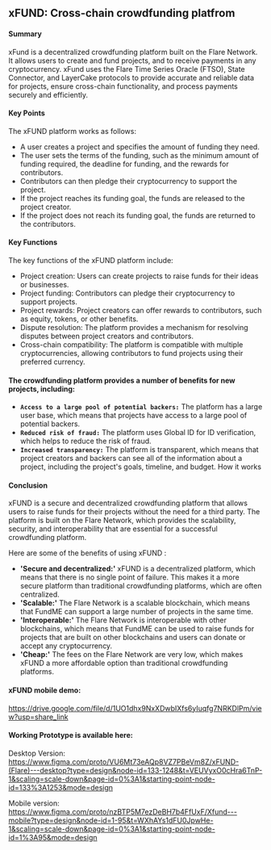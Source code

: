## xFUND: Cross-chain crowdfunding platfrom

#### Summary

xFund is a decentralized crowdfunding platform built on the Flare Network. It allows users to create and fund projects, and to receive payments in any cryptocurrency. xFund uses the Flare Time Series Oracle (FTSO), State Connector, and LayerCake protocols to provide accurate and reliable data for projects, ensure cross-chain functionality, and process payments securely and efficiently. 

#### Key Points

The xFUND platform works as follows:

- A user creates a project and specifies the amount of funding they need.
- The user sets the terms of the funding, such as the minimum amount of funding required, the deadline for funding, and the rewards for contributors.
- Contributors can then pledge their cryptocurrency to support the project.
- If the project reaches its funding goal, the funds are released to the project creator.
- If the project does not reach its funding goal, the funds are returned to the contributors.


#### Key Functions

The key functions of the xFUND platform include:

- Project creation: Users can create projects to raise funds for their ideas or businesses.
- Project funding: Contributors can pledge their cryptocurrency to support projects.
- Project rewards: Project creators can offer rewards to contributors, such as equity, tokens, or other benefits.
- Dispute resolution: The platform provides a mechanism for resolving disputes between project creators and contributors.
- Cross-chain compatibility: The platform is compatible with multiple cryptocurrencies, allowing contributors to fund projects using their preferred currency.

#### The crowdfunding platform provides a number of benefits for new projects, including:

- **`Access to a large pool of potential backers:`** The platform has a large user base, which means that projects have access to a large pool of potential backers.
- **`Reduced risk of fraud:`** The platform uses Global ID for ID verification, which helps to reduce the risk of fraud.
- **`Increased transparency:`** The platform is transparent, which means that project creators and backers can see all of the information about a project, including the project's goals, timeline, and budget.
How it works


#### Conclusion

xFUND is a secure and decentralized crowdfunding platform that allows users to raise funds for their projects without the need for a third party. The platform is built on the Flare Network, which provides the scalability, security, and interoperability that are essential for a successful crowdfunding platform.

Here are some of the benefits of using xFUND :

- **'Secure and decentralized:'** xFUND is a decentralized platform, which means that there is no single point of failure. This makes it a more secure platform than traditional crowdfunding platforms, which are often centralized.
- **'Scalable:'** The Flare Network is a scalable blockchain, which means that FundME can support a large number of projects in the same time.
- **'Interoperable:'** The Flare Network is interoperable with other blockchains, which means that FundME can be used to raise funds for projects that are built on other blockchains and users can donate or accept any cryptocurrency.
- **'Cheap:'** The fees on the Flare Network are very low, which makes xFUND a more affordable option than traditional crowdfunding platforms.

#### xFUND mobile demo: 

https://drive.google.com/file/d/1UO1dhx9NxXDwbIXfs6yIuqfg7NRKDlPm/view?usp=share_link


#### Working Prototype is available here:

Desktop Version: 
https://www.figma.com/proto/VU6Mt73eAQp8VZ7PBeVm8Z/xFUND-(Flare)---desktop?type=design&node-id=133-1248&t=VEUVyxO0cHra6TnP-1&scaling=scale-down&page-id=0%3A1&starting-point-node-id=133%3A1253&mode=design

Mobile version:
https://www.figma.com/proto/nzBTP5M7ezDeBH7b4FfUxF/Xfund---mobile?type=design&node-id=1-95&t=WXhAYs1dFU0JpwHe-1&scaling=scale-down&page-id=0%3A1&starting-point-node-id=1%3A95&mode=design


